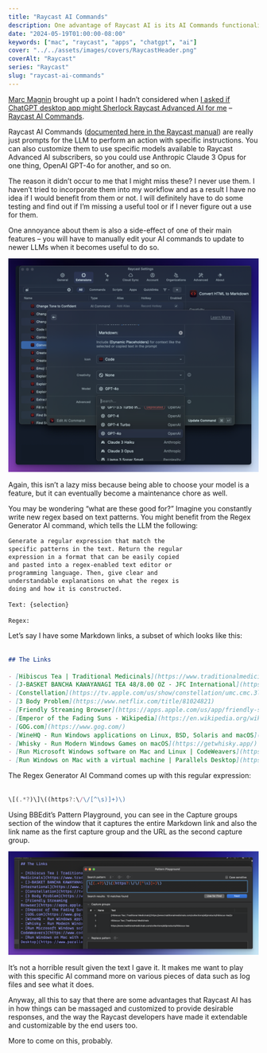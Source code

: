 ```yaml
---
title: "Raycast AI Commands"
description: One advantage of Raycast AI is its AI Commands functionality.
date: "2024-05-19T01:00:00-08:00"
keywords: ["mac", "raycast", "apps", "chatgpt", "ai"]
cover: "../../assets/images/covers/RaycastHeader.png"
coverAlt: "Raycast"
series: "Raycast"
slug: "raycast-ai-commands"
---
```

[Marc Magnin](https://mastodon.social/@marcmagnin) brought up a point I hadn’t considered when [I asked if ChatGPT desktop app might Sherlock Raycast Advanced AI for me](https://scottwillsey.com/chat-gpt-sherlock/) – [Raycast AI Commands](https://prompts.ray.so/code).

Raycast AI Commands ([documented here in the Raycast manual](https://manual.raycast.com/ai)) are really just prompts for the LLM to perform an action with specific instructions. You can also customize them to use specific models available to Raycast Advanced AI subscribers, so you could use Anthropic Claude 3 Opus for one thing, OpenAI GPT-4o for another, and so on.

The reason it didn’t occur to me that I might miss these? I never use them. I haven’t tried to incorporate them into my workflow and as a result I have no idea if I would benefit from them or not. I will definitely have to do some testing and find out if I’m missing a useful tool or if I never figure out a use for them.

One annoyance about them is also a side-effect of one of their main features – you will have to manually edit your AI commands to update to newer LLMs when it becomes useful to do so.

[![RaycastAIEdit](../../assets/images/posts/RaycastAIEdit-03DCE29C-D381-47E5-AB66-FC76FF3F150A.png)](/images/posts/RaycastAIEdit-03DCE29C-D381-47E5-AB66-FC76FF3F150A.png)

Again, this isn’t a lazy miss because being able to choose your model is a feature, but it can eventually become a maintenance chore as well.

You may be wondering “what are these good for?” Imagine you constantly write new regex based on text patterns. You might benefit from the Regex Generator AI command, which tells the LLM the following:

```
Generate a regular expression that match the 
specific patterns in the text. Return the regular 
expression in a format that can be easily copied 
and pasted into a regex-enabled text editor or 
programming language. Then, give clear and 
understandable explanations on what the regex is 
doing and how it is constructed.  
  
Text: {selection}  
  
Regex:
```

Let’s say I have some Markdown links, a subset of which looks like this:

```markdown

## The Links

- [Hibiscus Tea | Traditional Medicinals](https://www.traditionalmedicinals.com/collections/all/products/hibiscus-tea)
- [J-BASKET BANCHA KAWAYANAGI TEA 48/8.00 OZ - JFC International](https://www.jfc.com/product/item/28211)
- [Constellation](https://tv.apple.com/us/show/constellation/umc.cmc.3lvo8a7ezxpysdy3gou3fsns0)
- [3 Body Problem](https://www.netflix.com/title/81024821)
- [‎Friendly Streaming Browser](https://apps.apple.com/us/app/friendly-streaming-browser/id553245401?mt=12)
- [Emperor of the Fading Suns - Wikipedia](https://en.wikipedia.org/wiki/Emperor_of_the_Fading_Suns)
- [GOG.com](https://www.gog.com/)
- [WineHQ - Run Windows applications on Linux, BSD, Solaris and macOS](https://www.winehq.org/)
- [Whisky - Run Modern Windows Games on macOS](https://getwhisky.app/)
- [Run Microsoft Windows software on Mac and Linux | CodeWeavers](https://www.codeweavers.com/crossover/)
- [Run Windows on Mac with a virtual machine | Parallels Desktop](https://www.parallels.com/products/desktop/)

```

The Regex Generator AI Command comes up with this regular expression:

```javascript

\[(.*?)\]\((https?:\/\/[^\s)]+)\)

```

Using BBEdit’s Pattern Playground, you can see in the Capture groups section of the window that it captures the entire Markdown link and also the link name as the first capture group and the URL as the second capture group.

[![BBEditRegexPlayground](../../assets/images/posts/BBEditRegexPlayground-00710879-7F1A-4F9F-8022-B45887589798.png)](/images/posts/BBEditRegexPlayground-00710879-7F1A-4F9F-8022-B45887589798.png)

It’s not a horrible result given the text I gave it. It makes me want to play with this specific AI command more on various pieces of data such as log files and see what it does.

Anyway, all this to say that there are some advantages that Raycast AI has in how things can be massaged and customized to provide desirable responses, and the way the Raycast developers have made it extendable and customizable by the end users too.

More to come on this, probably.
